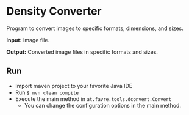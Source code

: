 # Density Converter
Program to convert images to specific formats, dimensions, and sizes.

**Input:** Image file.

**Output:** Converted image files in specific formats and sizes.

## Run

* Import maven project to your favorite Java IDE
* Run `$ mvn clean compile`
* Execute the main method in `at.favre.tools.dconvert.Convert`
    * You can change the configuration options in the main method.
